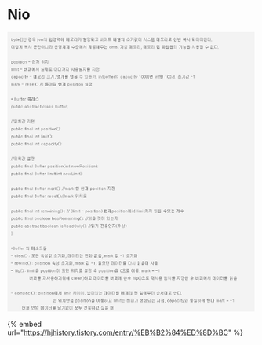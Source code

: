 # Nio

![](../.gitbook/assets/image%20%2812%29.png)

{% embed url="https://hjhistory.tistory.com/entry/%EB%B2%84%ED%8D%BC" %}



